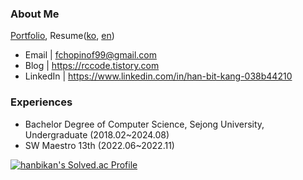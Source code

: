 ### About Me
[Portfolio](https://spangled-floss-ca8.notion.site/ffab0202d4764e748bcc9098630f31b6), Resume([ko](https://github.com/hanbikan/resume/blob/main/Hanbit-Kang_CV_kr.pdf), [en](https://github.com/hanbikan/resume/blob/main/Hanbit-Kang_CV_en.pdf))
- Email | fchopinof99@gmail.com
- Blog | https://rccode.tistory.com
- LinkedIn | https://www.linkedin.com/in/han-bit-kang-038b44210


### Experiences
- Bachelor Degree of Computer Science, Sejong University, Undergraduate (2018.02~2024.08)
- SW Maestro 13th (2022.06~2022.11)

[![hanbikan's Solved.ac Profile](http://mazassumnida.wtf/api/v2/generate_badge?boj=fchopinof99)](https://solved.ac/fchopinof99)
